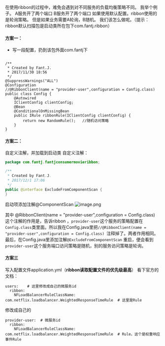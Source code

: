 在使用ribbon的过程中，难免会遇到对不同服务的负载均衡策略不同。
我举个例子。
A服务开了两个端口
B服务开了两个端口
如果使用默认配置。ribbon使用的是轮询策略。
但是如果业务需要A轮询，B随机。
我们该怎么做呢。（提示：ribbon默认扫描包是启动类所在包下com.fantj.ribbon）
####   方案一：
 * 写一段配置，扔到该包外面com.fantj下
```

/**
 * Created by Fant.J.
 * 2017/11/30 18:56
 */
@SuppressWarnings("ALL")
@Configuration
//@RibbonClient(name = "provider-user",configuration = Config.class)
public class Config {
    @Autowired
    IClientConfig clientConfig;
    @Bean
    @ConditionalOnMissingBean
    public IRule ribbonRule(IClientConfig clientConfig) {
        return new RandomRule();   //随机访问策略
    }
}

```
####   方案二：
自定义注解，并加载到启动类
自定义注解：
```java
package com.fantj.fantjconsumermovieribbon;

/**
 * Created by Fant.J.
 * 2017/12/1 17:06
 */
public @interface ExcludeFromComponentScan {
}
```
启动项添加注解@ComponentScan
![image.png](http://upload-images.jianshu.io/upload_images/5786888-99aa42b72f0f47ea.png?imageMogr2/auto-orient/strip%7CimageView2/2/w/1240)

其中
@RibbonClient(name = "provider-user",configuration = Config.class)
这个注解的作用是，告诉ribbon  ，`provider-user`这个服务的策略配置在`Config.class`类里面。所以我在Config.java里把`//@RibbonClient(name = "provider-user",configuration = Config.class)
`注释掉了。两者作用相同。
最后，在Config.java里添加注解`@ExcludeFromComponentScan`
重启，便会看到`provider-user`这个服务端口访问策略是随机，别的服务访问策略是轮询。
####   方案三
写入配置文件application.yml（**ribbon读取配置文件的优先级最高**）
看下官方的文档：
```
users:    # 这里修改成自己的微服务id
  ribbon:
    NFLoadBalancerRuleClassName: com.netflix.loadbalancer.WeightedResponseTimeRule  # 这里是Rule
```
修改成自己的
```
provider-user:  # 微服务id
  ribbon:
    NFLoadBalancerRuleClassName: com.netflix.loadbalancer.WeightedResponseTimeRule  # Rule，这个是权重响应事件Rule
```
